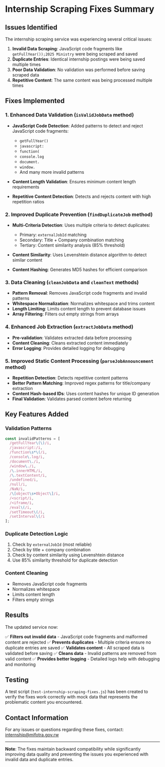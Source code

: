 # Internship Scraping Fixes Summary

## Issues Identified

The internship scraping service was experiencing several critical issues:

1. **Invalid Data Scraping**: JavaScript code fragments like `getFullYear());2025 Ministry` were being scraped and saved
2. **Duplicate Entries**: Identical internship postings were being saved multiple times
3. **Poor Data Validation**: No validation was performed before saving scraped data
4. **Repetitive Content**: The same content was being processed multiple times

## Fixes Implemented

### 1. Enhanced Data Validation (`isValidJobData` method)

- **JavaScript Code Detection**: Added patterns to detect and reject JavaScript code fragments:
  - `getFullYear()`
  - `javascript:`
  - `function(`
  - `console.log`
  - `document.`
  - `window.`
  - And many more invalid patterns

- **Content Length Validation**: Ensures minimum content length requirements
- **Repetitive Content Detection**: Detects and rejects content with high repetition ratios

### 2. Improved Duplicate Prevention (`findDuplicateJob` method)

- **Multi-Criteria Detection**: Uses multiple criteria to detect duplicates:
  - Primary: `externalJobId` matching
  - Secondary: Title + Company combination matching
  - Tertiary: Content similarity analysis (85% threshold)

- **Content Similarity**: Uses Levenshtein distance algorithm to detect similar content
- **Content Hashing**: Generates MD5 hashes for efficient comparison

### 3. Data Cleaning (`cleanJobData` and `cleanText` methods)

- **Pattern Removal**: Removes JavaScript code fragments and invalid patterns
- **Whitespace Normalization**: Normalizes whitespace and trims content
- **Length Limiting**: Limits content length to prevent database issues
- **Array Filtering**: Filters out empty strings from arrays

### 4. Enhanced Job Extraction (`extractJobData` method)

- **Pre-validation**: Validates extracted data before processing
- **Content Cleaning**: Cleans extracted content immediately
- **Error Logging**: Provides detailed logging for debugging

### 5. Improved Static Content Processing (`parseJobAnnouncement` method)

- **Repetition Detection**: Detects repetitive content patterns
- **Better Pattern Matching**: Improved regex patterns for title/company extraction
- **Content Hash-based IDs**: Uses content hashes for unique ID generation
- **Final Validation**: Validates parsed content before returning

## Key Features Added

### Validation Patterns
```typescript
const invalidPatterns = [
  /getFullYear\(\)/i,
  /javascript:/i,
  /function\s*\(/i,
  /console\.log/i,
  /document\./i,
  /window\./i,
  /\.innerHTML/i,
  /\.textContent/i,
  /undefined/i,
  /null/i,
  /NaN/i,
  /\[object\s+Object\]/i,
  /<script/i,
  /<iframe/i,
  /eval\(/i,
  /setTimeout\(/i,
  /setInterval\(/i
];
```

### Duplicate Detection Logic
1. Check by `externalJobId` (most reliable)
2. Check by title + company combination
3. Check by content similarity using Levenshtein distance
4. Use 85% similarity threshold for duplicate detection

### Content Cleaning
- Removes JavaScript code fragments
- Normalizes whitespace
- Limits content length
- Filters empty strings

## Results

The updated service now:

✅ **Filters out invalid data** - JavaScript code fragments and malformed content are rejected
✅ **Prevents duplicates** - Multiple criteria ensure no duplicate entries are saved
✅ **Validates content** - All scraped data is validated before saving
✅ **Cleans data** - Invalid patterns are removed from valid content
✅ **Provides better logging** - Detailed logs help with debugging and monitoring

## Testing

A test script (`test-internship-scraping-fixes.js`) has been created to verify the fixes work correctly with mock data that represents the problematic content you encountered.

## Contact Information

For any issues or questions regarding these fixes, contact: internship@mifotra.gov.rw

---

**Note**: The fixes maintain backward compatibility while significantly improving data quality and preventing the issues you experienced with invalid data and duplicate entries.
